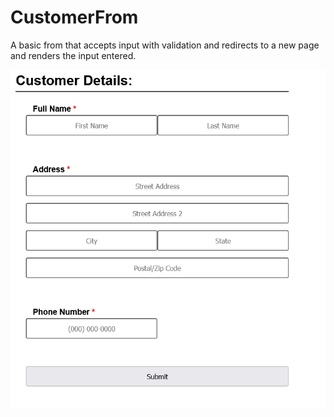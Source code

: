 # CustomerFrom

A basic from that accepts input with validation and redirects to a new page and renders the input entered.

![Image](CustomerForm.png)
